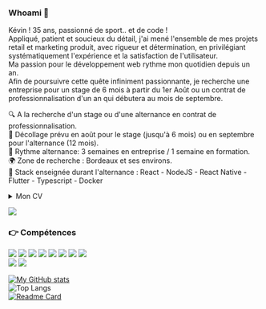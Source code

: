 ### Whoami 👨

Kévin ! 
35 ans, passionné de sport.. et de code !<br>
Appliqué, patient et soucieux du détail, j'ai mené l'ensemble de mes projets retail et marketing produit, avec rigueur et détermination, en privilégiant systématiquement l'expérience et la satisfaction de l'utilisateur.<br>
Ma passion pour le développement web rythme mon quotidien depuis un an.<br>
Afin de poursuivre cette quête infiniment passionnante, je recherche une entreprise pour un stage de 6 mois à partir du 1er Août ou un contrat de professionnalisation d'un an qui débutera au mois de septembre.<br>

🔍 A la recherche d'un stage ou d'une alternance en contrat de professionnalisation.<br>
🚀 Décollage prévu en août pour le stage (jusqu'à 6 mois) ou en septembre pour l'alternance (12 mois).<br>
🔄 Rythme alternance: 3 semaines en entreprise / 1 semaine en formation.<br>
🌍 Zone de recherche : Bordeaux et ses environs.<br>
🔧 Stack enseignée durant l'alternance : React - NodeJS - React Native - Flutter - Typescript - Docker<br>

<details>
    <summary>
        Mon CV<br>
    </summary>
    
## EXPERIENCE PROFESSIONNELLE
    
### 2022 – Aujourd'hui | Développeur Web | Wild Code School

Hackathon 1 : Potes'agers<br>
Mai 2022 - 24 heures / 5 développeurs / Wild Code School<br>
Construction d'une application web de petites annonces dans l'univers du potager.<br>
CRUD en MySQL - Structure MVC<br>
Stack : PHP | JavaScript | HTML 5 | CSS 3 | Twig | Bootstrap<br>

Projet 2 : SerialSeries<br> 
Avril 2022 - 4 semaines / 4 développeurs / Wild Code School<br>
En méthodes agiles, construction d'une application web regroupant et présentant toutes les meilleures séries du moment.<br> 
CRUD en MySQL - Structure MVC<br>
Stack : PHP | JavaScript | HTML 5 | CSS 3 | Twig | Bootstrap<br>
    
Projet 1 : CV Darth Vader
Mars 2022 - 2 semaines / 3 développeurs / Wild Code School
Création du CV de Darth Vader, mettant en valeur sa force et son côté le plus obscur. 
Stack : PHP | HTML 5 | CSS 3 

### 2006 – 2008 | Ingénieur logiciel Java / JEE | Apside TOP
Expert JEE en prestation chez Coface Services pour mise en place d'applications Web et montée en compétence des personnels internes. Rôle de tech lead au sein des équipes.

###  2004 – 2006 | Chef de projet technique | Delta Informatique
Mise en place de sites web (secteur banque et assurances) en JEE (déployés sur Weblogic) comme développeur expert puis chef de projets techniques (spécifications techniques,développement et mise en place chez les clients) sur les mêmes technologies.

### 2002 – 2004 | Ingénieur Java / JEE | Prima Solutions
Développement de front end et back end dans le secteur assurance et pour le site assurland.com. 
Accompagnement clientèle pour le déploiement de solutions JEE / Weblogic.

## FORMATION
### 1999 – Ingénieur en Informatique – Polytech Tours
Ecole d’ingénieur en informatique (développement).

### 1996 – DUT Informatique – Université d’Orléans - Tours
Diplôme d’informatique de gestion.

### 1993 – BAC D – Lycée Claude de France à Romorantin
Filière générale option biologie.

### LANGUES
🇫🇷 🇬🇧

### LOISIRS
Badminton, Running, Cinéma, Concerts
</details>

<a href="https://www.linkedin.com/in/kevin-lansot/"><img src ="https://img.shields.io/badge/LinkedIn-0077B5?style=for-the-badge&logo=linkedin&logoColor=white"></a>

### 👉 Compétences

<img src="https://img.shields.io/badge/PHP-777BB4?style=for-the-badge&logo=php&logoColor=white" /> <img src="https://img.shields.io/badge/Symfony-000000?style=for-the-badge&logo=Symfony&logoColor=white" />
<img src="https://img.shields.io/badge/JavaScript-323330?style=for-the-badge&logo=javascript&logoColor=F7DF1E" />
<img src="https://img.shields.io/badge/Composer-885630?style=for-the-badge&logo=Composer&logoColor=white" />
<img src="https://img.shields.io/badge/Webpack-8DD6F9?style=for-the-badge&logo=Webpack&logoColor=white" />
<img src="https://img.shields.io/badge/Yarn-2C8EBB?style=for-the-badge&logo=yarn&logoColor=white" />
<img src="https://img.shields.io/badge/Bootstrap-563D7C?style=for-the-badge&logo=bootstrap&logoColor=white" />
<img src="https://img.shields.io/badge/MySQL-005C84?style=for-the-badge&logo=mysql&logoColor=white" /><br>
<img src="https://img.shields.io/badge/Canva-%2300C4CC.svg?&style=for-the-badge&logo=Canva&logoColor=white" />
<img src="https://img.shields.io/badge/Figma-F24E1E?style=for-the-badge&logo=figma&logoColor=white" /><br>
   

[![My GitHub stats](https://github-readme-stats.vercel.app/api?username=klanso18&show_icons=true&theme=algolia)](https://github.com/klanso18/github-readme-stats)<br>
![Top Langs](https://github-readme-stats.vercel.app/api/top-langs/?username=klanso18&layout=compact&theme=algolia&hide_langs_below=8)<br>
[![Readme Card](https://github-readme-stats.vercel.app/api/pin/?username=WildCodeSchool&repo=2022-03-php-remotefr-p2-serial-series)](https://github.com/WildCodeSchool/2022-03-php-remotefr-p2-serial-series)
